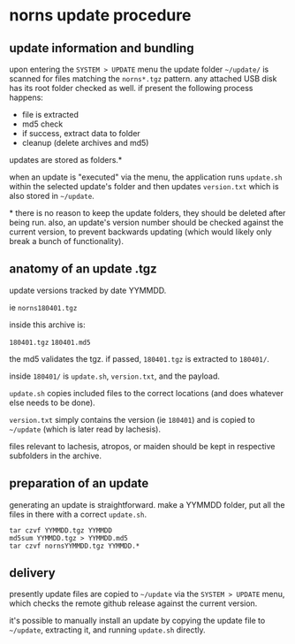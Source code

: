 # norns update procedure

## update information and bundling

upon entering the `SYSTEM > UPDATE` menu the update folder `~/update/` is scanned for files
matching the `norns*.tgz` pattern. any attached USB disk has its root folder checked as well.
if present the following process happens:

- file is extracted
- md5 check
- if success, extract data to folder
- cleanup (delete archives and md5)

updates are stored as folders.\*

when an update is "executed" via the menu, the application runs `update.sh`
within the selected update's folder and then updates `version.txt` which is
also stored in `~/update`.

\* there is no reason to keep the update folders, they should be deleted after being run. also, an
update's version number should be checked against the current version, to prevent backwards
updating (which would likely only break a bunch of functionality).

## anatomy of an update .tgz

update versions tracked by date YYMMDD.

ie `norns180401.tgz`

inside this archive is:

`180401.tgz`
`180401.md5`

the md5 validates the tgz. if passed, `180401.tgz` is extracted to `180401/`.

inside `180401/` is `update.sh`, `version.txt`, and the payload.

`update.sh` copies included files to the correct locations (and does whatever
else needs to be done).

`version.txt` simply contains the version (ie `180401`) and is copied to `~/update`
(which is later read by lachesis).

files relevant to lachesis, atropos, or maiden should be kept in respective
subfolders in the archive.

## preparation of an update

generating an update is straightforward. make a YYMMDD folder, put all the
files in there with a correct `update.sh`.

```
tar czvf YYMMDD.tgz YYMMDD
md5sum YYMMDD.tgz > YYMMDD.md5
tar czvf nornsYYMMDD.tgz YYMMDD.*
```

## delivery

presently update files are copied to `~/update` via the `SYSTEM > UPDATE` menu, which checks the remote github release against the current version.

it's possible to manually install an update by copying the update file to `~/update`, extracting it, and running `update.sh` directly.
